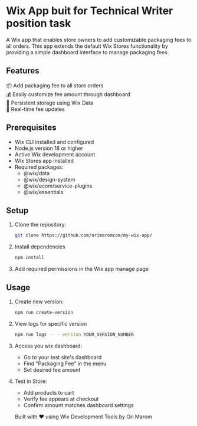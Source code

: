 # Wix App buit for Technical Writer position task

A Wix app that enables store owners to add customizable packaging fees to all orders. This app extends the default Wix Stores functionality by providing a simple dashboard interface to manage packaging fees.

## Features

📦 Add packaging fee to all store orders  
💰 Easily customize fee amount through dashboard  
💾 Persistent storage using Wix Data  
🔄 Real-time fee updates  

## Prerequisites

* Wix CLI installed and configured
* Node.js version 18 or higher
* Active Wix development account
* Wix Stores app installed
* Required packages:
  * @wix/data
  * @wix/design-system
  * @wix/ecom/service-plugins
  * @wix/essentials

## Setup
1. Clone the repository:

   ```bash
   git clone https://github.com/orimaromcom/my-wix-app/

2. Install dependencies

   ```bash
   npm install

3. Add required permissions in the Wix app manage page


## Usage

1. Create new version:
   
   ```bash
   npm run create-version

2. View logs for specific version

   ```bash
   npm run logs -- --version YOUR_VERSION_NUMBER

3. Access you wix dashboard:

   - Go to your test site's dashboard
   - Find "Packaging Fee" in the menu
   - Set desired fee amount
  
4. Test in Store:

   - Add products to cart
   - Verify fee appears at checkout
   - Confirm amount matches dashboard settings
  
   Built with ❤️ using Wix Development Tools by Ori Marom






